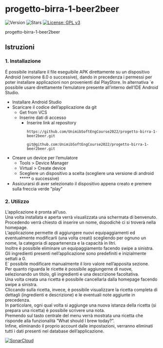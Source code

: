 # progetto-birra-1-beer2beer
![Version](https://img.shields.io/badge/version-1.0.0-success)
![Stars](https://img.shields.io/github/stars/UnimibSoftEngCourse2022/progetto-birra-1-beer2beer)
[![License: GPL v3](https://img.shields.io/badge/License-GPLv3-blue.svg)](https://www.gnu.org/licenses/gpl-3.0) 

progetto-birra-1-beer2beer

## Istruzioni
### 1. Installazione

É possibile installare il file eseguibile APK direttamente su un dispositivo Android 
(versione 8.0 o successive), dando in precedenza i permessi per poter installare
applicazioni non provenienti dal PlayStore.
In alternativa `e possibile usare direttamente l’emulatore presente all’interno dell’IDE
Android Studio.
- Installare Android Studio
- Scaricare il codice dell’applicazione da git
  - Get from VCS
  - Inserire dati di accesso
      - Inserire link al repository 
          ```
          https://github.com/UnimibSoftEngCourse2022/progetto-birra-1-beer2beer.git
          ```
          ```
          git@github.com:UnimibSoftEngCourse2022/progetto-birra-1-beer2beer.git
          ```
- Creare un device per l’emulatore
  - Tools > Device Manager
  - Virtual > Create device
  - Scegliere un dispositivo a scelta (scegliere una versione di android ***** o
successive)
- Assicurarsi di aver selezionato il dispositivo appena creato e premere sulla freccia
verde ”play”

### 2. Utilizzo

L’applicazione è pronta all’uso. \
Una volta installata e aperta verrà visualizzata una schermata di benvenuto. \
Procedendo verrà chiesto di inserire un nome, dopodichè ci si troverà nella homepage. \
L’applicazione permette di aggiungere nuovi equipaggiamenti ed eventualmente modificarli (una volta creati) scegliendo per ognuno un nome, la categoria di appartenenza e la capacità in litri. \
Inoltre è possibile eliminare un equipaggiamento facendo swipe a sinistra. \
Gli ingredienti presenti nell’applicazione sono predefiniti e inizialmente settati a 0. \
E´ possibile modificare manualmente il loro valore nell’apposita sezione. \
Per quanto riguarda le ricette è possibile aggiungerne di nuove, selezionando un titolo, gli ingredienti e una descrizione facoltativa. \
Una volta creata una ricetta è possibile cancellarla dalla homepage facendo swipe a sinistra. \
Cliccando sulla ricetta, invece, è possibile visualizzare la ricetta completa di dettagli (ingredienti e descrizione) e le eventuali note aggiunte in precedenza. \
In particolare, ogni qual volta si aggiunge una nuova istanza della ricetta (si prepara una ricetta) è possibile scrivere una nota. \
Premendo sul tasto centrale del menu verrà mostrata una ricetta che risponde alla funzionalità ”What should I brew today?”. \
Infine, eliminando il proprio account dalle impostazioni, verranno eliminati tutti i dati presenti nel database dell’applicazione.

[![SonarCloud](https://sonarcloud.io/images/project_badges/sonarcloud-white.svg)](https://sonarcloud.io/summary/new_code?id=UnimibSoftEngCourse2022_progetto-birra-1-beer2beer)

